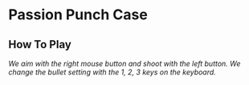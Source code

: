 # Passion Punch Case
 
## How To Play
*We aim with the right mouse button and shoot with the left button. We change the bullet setting with the 1, 2, 3 keys on the keyboard.*
